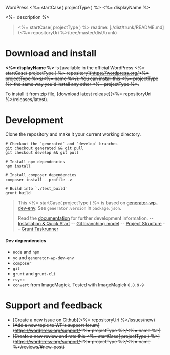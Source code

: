 WordPress <%= startCase( projectType ) %> <%= displayName %>

<%= description %>

> <%= startCase( projectType ) %> readme: [./dist/trunk/README.md](<%= repositoryUri %>/tree/master/dist/trunk)

# Download and install

~~**<%= displayName %>** is [available in the official WordPress <%= startCase( projectType ) %> repository](https://wordpress.org/<%= projectType %>s/<%= name %>/). You can install this <%= projectType %> the same way you'd install any other <%= projectType %>.~~

To install it from zip file, [download latest release](<%= repositoryUri %>/releases/latest).

# Development

Clone the repository and make it your current working directory.

```
# Checkout the `generated` and `develop` branches
git checkout generated && git pull
git checkout develop && git pull

# Install npm dependencies
npm install

# Install composer dependencies
composer install --profile -v

# Build into `./test_build`
grunt build
```

> This <%= startCase( projectType ) %> is based on [generator-wp-dev-env](https://github.com/croox/generator-wp-dev-env). See `generator.version` in `package.json`.
>
> Read the [documentation](https://github.com/croox/generator-wp-dev-env#documentation) for further development information.
> -- [Installation & Quick Start](https://htmlpreview.github.io/?https://github.com/croox/generator-wp-dev-env/blob/master/docs/generator-wp-dev-env.docset/Contents/Resources/Documents/Guide/installation_quick_start.html)
> -- [Git branching model](https://htmlpreview.github.io/?https://raw.githubusercontent.com/croox/generator-wp-dev-env/master/docs/generator-wp-dev-env.docset/Contents/Resources/Documents/Guide/git_branching_model.html)
> -- [Project Structure](https://htmlpreview.github.io/?https://raw.githubusercontent.com/croox/generator-wp-dev-env/master/docs/generator-wp-dev-env.docset/Contents/Resources/Documents/Guide/project_structure.html)
> -- [Grunt Taskrunner](https://htmlpreview.github.io/?https://raw.githubusercontent.com/croox/generator-wp-dev-env/master/docs/generator-wp-dev-env.docset/Contents/Resources/Documents/Guide/grunt_taskrunner.html)

#### Dev dependencies

- `node` and `npm`
- `yo` and `generator-wp-dev-env`
- `composer`
- `git`
- `grunt`  and  `grunt-cli`
- `rsync`
- `convert` from ImageMagick. Tested with ImageMagick `6.8.9-9`

# Support and feedback

* [Create a new issue on Github](<%= repositoryUri %>/issues/new)
* ~~[Add a new topic to WP's support forum](https://wordpress.org/support/<%= projectType %>/<%= name %>)~~
* ~~[Create a new review and rate this <%= startCase( projectType ) %>](https://wordpress.org/support/<%= projectType %>/<%= name %>/reviews/#new-post)~~
